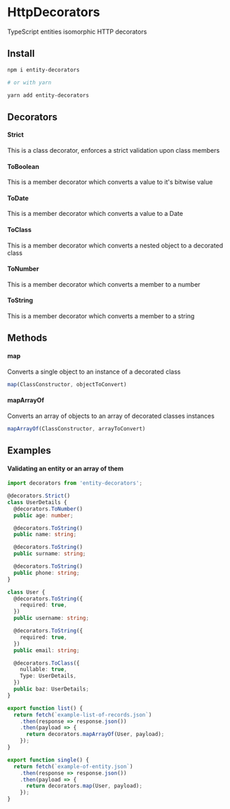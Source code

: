 # HttpDecorators

TypeScript entities isomorphic HTTP decorators

## Install

```bash
npm i entity-decorators

# or with yarn

yarn add entity-decorators
```

## Decorators

#### Strict

This is a class decorator, enforces a strict validation upon class members

#### ToBoolean

This is a member decorator which converts a value to it's bitwise value

#### ToDate

This is a member decorator which converts a value to a Date

#### ToClass

This is a member decorator which converts a nested object to a decorated class

#### ToNumber

This is a member decorator which converts a member to a number

#### ToString

This is a member decorator which converts a member to a string

## Methods

#### map

Converts a single object to an instance of a decorated class

```typescript
map(ClassConstructor, objectToConvert)
```

#### mapArrayOf

Converts an array of objects to an array of decorated classes instances

```typescript
mapArrayOf(ClassConstructor, arrayToConvert)
```

## Examples

#### Validating an entity or an array of them

```typescript
import decorators from 'entity-decorators';

@decorators.Strict()
class UserDetails {
  @decorators.ToNumber()
  public age: number;

  @decorators.ToString()
  public name: string;

  @decorators.ToString()
  public surname: string;

  @decorators.ToString()
  public phone: string;
}

class User {
  @decorators.ToString({
    required: true,
  })
  public username: string;

  @decorators.ToString({
    required: true,
  })
  public email: string;

  @decorators.ToClass({
    nullable: true,
    Type: UserDetails,
  })
  public baz: UserDetails;
}

export function list() {
  return fetch(`example-list-of-records.json`)
    .then(response => response.json())
    .then(payload => {
      return decorators.mapArrayOf(User, payload);
    });
}

export function single() {
  return fetch(`example-of-entity.json`)
    .then(response => response.json())
    .then(payload => {
      return decorators.map(User, payload);
    });
}
```

